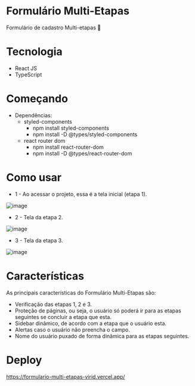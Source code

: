 # Formulário Multi-Etapas

Formulário de cadastro Multi-etapas 📝

# Tecnologia

- React JS
- TypeScript

# Começando
- Dependências:
  - styled-components
    - npm install styled-components
    - npm install -D @types/styled-components
  - react router dom
    - npm install react-router-dom
    - npm install -D @types/react-router-dom
   
# Como usar

- 1 - Ao acessar o projeto, essa é a tela inicial (etapa 1).

![image](https://github.com/user-attachments/assets/f4ce8601-9258-4b6e-9523-be61530a9a76)

- 2 - Tela da etapa 2.

![image](https://github.com/user-attachments/assets/dcda06b7-6f9e-4504-9f90-024029ca0c81)

- 3 - Tela da etapa 3.

![image](https://github.com/user-attachments/assets/20374d1b-3a91-4047-a0ba-87fbd403f22c)

# Características

As principais características do Formulário Multi-Etapas são:
- Verificação das etapas 1, 2 e 3.
- Proteção de páginas, ou seja, o usuário só poderá ir para as etapas seguintes se concluir a etapa que esta.
- Sidebar dinâmico, de acordo com a etapa que o usuário esta.
- Alertas caso o usuário não preencha o campo.
- Nome do usuário puxado de forma dinâmica para as etapas seguintes.

# Deploy

https://formulario-multi-etapas-virid.vercel.app/
